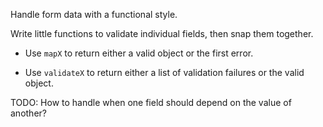 Handle form data with a functional style.

Write little functions to validate individual fields, then snap them together.

- Use `mapX` to return either a valid object or the first error.

- Use `validateX` to return either a list of validation failures or the valid object.

TODO: How to handle when one field should depend on the value of another?